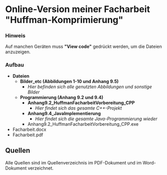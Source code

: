 # Online-Version meiner Facharbeit "Huffman-Komprimierung"
### Hinweis
Auf manchen Ger&#228;ten muss **"View code"** gedr&#252;ckt werden, um die Dateien anzuzeigen.
### Aufbau
* **Dateien**
    * **Bilder_etc (Abbildungen 1-10 und Anhang 9.5)**
        * *Hier befinden sich alle genutzten Abbildungen und sonstige Bilder*
    * **Programmierung (Anhang 9.2 und 9.4)**
        * **Anhang9.2_HuffmanFacharbeitVorbereitung_CPP**
            * *Hier findet sich das gesamte C++-Projekt*
        * **Anhang9.4_JavaImplementierung**
            * *Hier findet sich die gesamte Java-Programmierung wieder*
        * Anhang9.2_HuffmanFacharbeitVorbereitung_CPP.exe
* Facharbeit.docx
* Facharbeit.pdf
## Quellen
Alle Quellen sind im Quellenverzeichnis im PDF-Dokument und im Word-Dokument verzeichnet.
